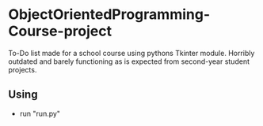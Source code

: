# ObjectOrientedProgramming-Course-project

To-Do list made for a school course using pythons Tkinter module. Horribly outdated and barely functioning as is expected from second-year student projects.

## Using

* run "run.py"
